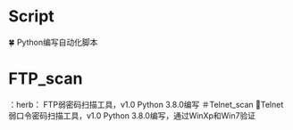 # Script
:four_leaf_clover: Python编写自动化脚本
# FTP_scan
：herb： FTP弱密码扫描工具，v1.0 Python 3.8.0编写
＃Telnet_scan
:seedling:Telnet弱口令密码扫描工具，v1.0 Python 3.8.0编写，通过WinXp和Win7验证
